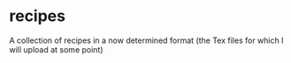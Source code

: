 # recipes
A collection of recipes in a now determined format (the Tex files for which I will upload at some point)
